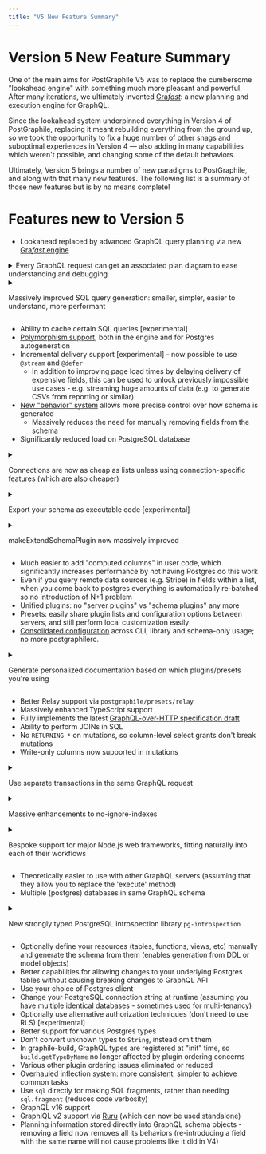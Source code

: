 ```yaml
---
title: "V5 New Feature Summary"
---
```


# Version 5 New Feature Summary

One of the main aims for PostGraphile V5 was to replace the cumbersome "lookahead engine"
with something much more pleasant and powerful. After many iterations, we ultimately invented
[Gra*fast*](https://grafast.org/): a new planning and execution engine for GraphQL.

Since the lookahead system underpinned everything in Version 4 of PostGraphile, replacing it
meant rebuilding everything from the ground up, so we took the opportunity to fix a huge number
of other snags and suboptimal experiences in Version 4 — also adding in many capabilities which
weren't possible, and changing some of the default behaviors.

Ultimately, Version 5 brings a number of new paradigms to PostGraphile, and along with that many
new features. The following list is a summary of those new features but is by no means complete!

# Features new to Version 5

<div class='featureSummary'>

- Lookahead replaced by advanced GraphQL query planning via new [Gra*fast* engine](https://grafast.org/grafast/)

<details>

<summary>Every GraphQL request can get an associated plan diagram to ease understanding and debugging</summary>

<figure>

[![A Grafast plan diagram for an AllPosts query](../../static/img/news/2023-04-26-mermaid-diagram.png)](../../static/img/news/2023-04-26-mermaid-diagram.png)

<figcaption>

An autogenerated Gra*fast* plan diagram for the displayed GraphQL query. Plan diagrams detail the steps required to complete a GraphQL request and show how the data flows between them. See ["Plan Diagrams"](https://grafast.org/grafast/plan-diagrams) in the Gra*fast* documentation for more details.

</figcaption>
</figure>

</details>

<details>

<summary>

Massively improved SQL query generation: smaller, simpler, easier to understand, more performant

</summary>

<figure>

[![A GraphQL query for AllPosts](../../static/img/news/2023-04-26-v4-v5-comparison.png)](../../static/img/news/2023-04-26-v4-v5-comparison.png)

<figcaption>

An example of the vast improvement in the autogenerated SQL queries in Version 5 as compared to Version 4 for the same query. Generated SQL is now easier to understand and debug, and the V5 SQL query shown is twice as fast as the V4 SQL query.

</figcaption>
</figure>
</details>

- Ability to cache certain SQL queries [experimental]
- [Polymorphism support](../polymorphism.md), both in the engine and for Postgres autogeneration
- Incremental delivery support [experimental] - now possible to use `@stream` and `@defer`
  - In addition to improving page load times by delaying delivery of expensive fields, this can be used to unlock previously impossible use cases - e.g. streaming huge amounts of data (e.g. to generate CSVs from reporting or similar)
- [New "behavior" system](../behavior.md) allows more precise control over how schema is generated
  - Massively reduces the need for manually removing fields from the schema
- Significantly reduced load on PostgreSQL database

<details>
<summary>

Connections are now as cheap as lists unless using connection-specific features (which are also cheaper)

</summary>

- Thanks to new planning system, "hasNextPage" / "hasPreviousPage" can be achieved by just fetching an extra row
- Cursors are much cheaper

</details>

<details>
<summary>

Export your schema as executable code [experimental]

</summary>

Great for serverless:

- no run-time introspection
- fewer dependencies
- lower memory usage
- near-instant startup (great for serverless)

Also helps with understanding how the system/plans/etc works; and enables a path to migrate away from auto-generated should you later want to

See ["Exporting your schema"](../exporting-schema.md) for more information.

</details>

<details>
<summary>

makeExtendSchemaPlugin now massively improved

</summary>

No more `selectGraphQLResultFromTable`, `@requires`, `@pgQuery` or other hacks to abstract away the complicated lookahead system. Instead, use straightforward declarative code for all these concerns, integrating deeply and automatically with the Gra*fast* operation plan

Extending auto-generated types should always work, independent of plugin order

User data and Postgres leaf data (e.g. column values) can be used interchangeably and the planning system will automatically optimize Postgres data (via inlining) if it can

</details>

- Much easier to add "computed columns" in user code, which significantly increases performance by not having Postgres do this work
- Even if you query remote data sources (e.g. Stripe) in fields within a list, when you come back to postgres everything is automatically re-batched so no introduction of N+1 problem
- Unified plugins: no "server plugins" vs "schema plugins" any more
- Presets: easily share plugin lists and configuration options between servers, and still perform local customization easily
- [Consolidated configuration](../config.mdx) across CLI, library and schema-only usage; no more postgraphilerc.

<details>
<summary>

Generate personalized documentation based on which plugins/presets you're using

</summary>

<figure>

[![Cropped screenshot of 'graphile config options'](../graphile-config-options-screenshot.png)](../graphile-config-options-screenshot.png)

<figcaption>Screenshot of part of the coloured markdown output from executing <code>graphile config options</code> showing the options available to be set inside the config file.</figcaption>
</figure>

<figure>

![Initial output of the `graphile inflection list` command](../graphile-inflection-list-1.png)

<figcaption>Screenshot showing the initial output of the <code>graphile inflection list</code> command, including a summary of the available inflectors and their arguments.</figcaption>
</figure>

<figure>

![More detailed output from later in the `graphile inflection list` command](../graphile-inflection-list-2.png)

<figcaption>Screenshot from lower down in the output of the <code>graphile inflection list</code> command, detailing each inflector, its documentation and its rough TypeScript definition.</figcaption>
</figure>

<figure>

[![Cropped screenshot of 'graphile config print'](../graphile-config-print-screenshot.png)](../graphile-config-print-screenshot.png)

<figcaption>Screenshot of part of the coloured output from executing <code>graphile config print</code> showing the options that the local configuration file is using.</figcaption>
</figure>

(More to come!)

</details>

- Better Relay support via `postgraphile/presets/relay`
- Massively enhanced TypeScript support
- Fully implements the latest [GraphQL-over-HTTP specification draft](https://graphql.github.io/graphql-over-http/draft/)
- Ability to perform JOINs in SQL
- No `RETURNING *` on mutations, so column-level select grants don't break mutations
- Write-only columns now supported in mutations

<details>
<summary>

Use separate transactions in the same GraphQL request

</summary>

Parts of mutations can now use a connection string with elevated privileges without transaction isolation causing these changes to not be reflected in the mutation payload

</details>
<details>

<summary>

Massive enhancements to no-ignore-indexes

</summary>

Including ability to overrule, and only preventing the expensive backwards relations whilst still allowing the cheap forwards relations.

</details>

<details>
<summary>

Bespoke support for major Node.js web frameworks, fitting naturally into each of their workflows

</summary>

Even makes use of things like vendor-specific websocket modules (e.g. `@fastify/websocket` or `koa-websocket`) for deeply integrated websocket support

</details>

- Theoretically easier to use with other GraphQL servers (assuming that they allow you to replace the 'execute' method)
- Multiple (postgres) databases in same GraphQL schema

<details>
<summary>

New strongly typed PostgreSQL introspection library `pg-introspection`

</summary>

Now generated from Postgres documentation and strongly typed (view postgres docs when hovering an introspection value in your editor!), plus much simpler so should work better with other postgres-alikes 🤞

</details>

- Optionally define your resources (tables, functions, views, etc) manually and generate the schema from them (enables generation from DDL or model objects)
- Better capabilities for allowing changes to your underlying Postgres tables without causing breaking changes to GraphQL API
- Use your choice of Postgres client
- Change your PostgreSQL connection string at runtime (assuming you have multiple identical databases - sometimes used for multi-tenancy)
- Optionally use alternative authorization techniques (don't need to use RLS) [experimental]
- Better support for various Postgres types
- Don't convert unknown types to `String`, instead omit them
- In graphile-build, GraphQL types are registered at "init" time, so `build.getTypeByName` no longer affected by plugin ordering concerns
- Various other plugin ordering issues eliminated or reduced
- Overhauled inflection system: more consistent, simpler to achieve common tasks
- Use `sql` directly for making SQL fragments, rather than needing `sql.fragment` (reduces code verbosity)
- GraphQL v16 support
- GraphiQL v2 support via [Ruru](https://grafast.org/ruru/) (which can now be used standalone)
- Planning information stored directly into GraphQL schema objects - removing a field now removes all its behaviors (re-introducing a field with the same name will not cause problems like it did in V4)

</div>
